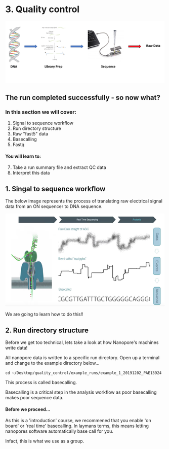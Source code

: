 # 3. Quality control

<img src="//raw.githubusercontent.com/who-blackbird/who-blackbird.github.io/master/images/qc.starting_point.png" alt="img_1" class="inline"/>

## The run completed successfully - so now what?

### In this section we will cover:

1. Signal to sequence workflow
2. Run directory structure
3. Raw "fast5" data
4. Basecalling
5. Fastq

#### You will learn to:

7. Take a run summary file and extract QC data
8. Interpret this data

## 1. Singal to sequence workflow

The below image represents the process of translating raw electrical signal data from an ON sequencer to DNA sequence.

<img src="//raw.githubusercontent.com/who-blackbird/who-blackbird.github.io/master/images/qc.basecalling.png" alt="img_2" class="inline"/>

We are going to learn how to do this!!

## 2. Run directory structure

Before we get too technical, lets take a look at how Nanopore's machines write data!

All nanopore data is written to a specific run directory. Open up a terminal and change to the example directory below…

```
cd ~/Desktop/quality_control/example_runs/example_1_20191202_PAE13924
```

This process is called basecalling.

Basecalling is a critical step in the analysis workflow as poor basecalling makes poor sequence data.

#### Before we proceed...

As this is a 'introduction' course, we recommened that you enable 'on board' or 'real time' basecalling. In laymans terms, this means letting nanopores software automatically base call for you.

Infact, this is what we use as a group.
